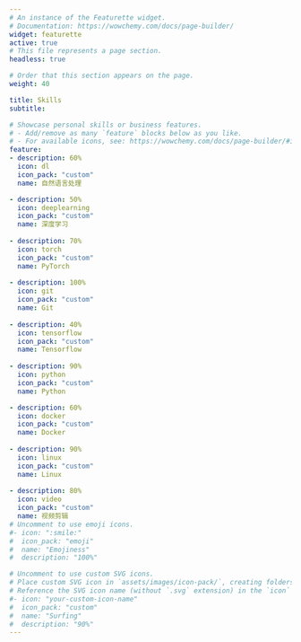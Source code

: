 ```yaml
---
# An instance of the Featurette widget.
# Documentation: https://wowchemy.com/docs/page-builder/
widget: featurette
active: true
# This file represents a page section.
headless: true

# Order that this section appears on the page.
weight: 40

title: Skills
subtitle:

# Showcase personal skills or business features.
# - Add/remove as many `feature` blocks below as you like.
# - For available icons, see: https://wowchemy.com/docs/page-builder/#icons
feature:
- description: 60%
  icon: dl
  icon_pack: "custom"
  name: 自然语言处理

- description: 50%
  icon: deeplearning
  icon_pack: "custom"
  name: 深度学习
  
- description: 70%
  icon: torch
  icon_pack: "custom"
  name: PyTorch
  
- description: 100%
  icon: git
  icon_pack: "custom"
  name: Git
  
- description: 40%
  icon: tensorflow
  icon_pack: "custom"
  name: Tensorflow
  
- description: 90%
  icon: python
  icon_pack: "custom"
  name: Python

- description: 60%
  icon: docker
  icon_pack: "custom"
  name: Docker
  
- description: 90%
  icon: linux
  icon_pack: "custom"
  name: Linux
  
- description: 80%
  icon: video
  icon_pack: "custom"
  name: 视频剪辑
# Uncomment to use emoji icons.
#- icon: ":smile:"
#  icon_pack: "emoji"
#  name: "Emojiness"
#  description: "100%"  

# Uncomment to use custom SVG icons.
# Place custom SVG icon in `assets/images/icon-pack/`, creating folders if necessary.
# Reference the SVG icon name (without `.svg` extension) in the `icon` field.
#- icon: "your-custom-icon-name"
#  icon_pack: "custom"
#  name: "Surfing"
#  description: "90%"
---
```

